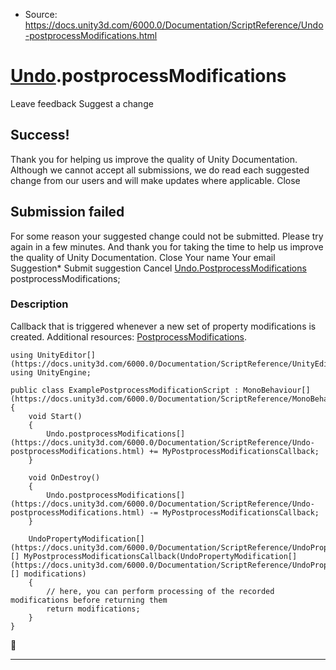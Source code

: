 * Source: https://docs.unity3d.com/6000.0/Documentation/ScriptReference/Undo-postprocessModifications.html

#  [Undo](https://docs.unity3d.com/6000.0/Documentation/ScriptReference/Undo.html).postprocessModifications
Leave feedback
Suggest a change
## Success!
Thank you for helping us improve the quality of Unity Documentation. Although we cannot accept all submissions, we do read each suggested change from our users and will make updates where applicable.
Close
## Submission failed
For some reason your suggested change could not be submitted. Please <a>try again</a> in a few minutes. And thank you for taking the time to help us improve the quality of Unity Documentation.
Close
Your name Your email Suggestion* Submit suggestion
Cancel
[Undo.PostprocessModifications](https://docs.unity3d.com/6000.0/Documentation/ScriptReference/Undo.PostprocessModifications.html) postprocessModifications; 
### Description
Callback that is triggered whenever a new set of property modifications is created.
Additional resources: [PostprocessModifications](https://docs.unity3d.com/6000.0/Documentation/ScriptReference/Undo.PostprocessModifications.html).
```
using UnityEditor[](https://docs.unity3d.com/6000.0/Documentation/ScriptReference/UnityEditor.html);
using UnityEngine;  
  
public class ExamplePostprocessModificationScript : MonoBehaviour[](https://docs.unity3d.com/6000.0/Documentation/ScriptReference/MonoBehaviour.html)
{
    void Start()
    {
        Undo.postprocessModifications[](https://docs.unity3d.com/6000.0/Documentation/ScriptReference/Undo-postprocessModifications.html) += MyPostprocessModificationsCallback;
    }  
  
    void OnDestroy()
    {
        Undo.postprocessModifications[](https://docs.unity3d.com/6000.0/Documentation/ScriptReference/Undo-postprocessModifications.html) -= MyPostprocessModificationsCallback;
    }  
  
    UndoPropertyModification[](https://docs.unity3d.com/6000.0/Documentation/ScriptReference/UndoPropertyModification.html)[] MyPostprocessModificationsCallback(UndoPropertyModification[](https://docs.unity3d.com/6000.0/Documentation/ScriptReference/UndoPropertyModification.html)[] modifications)
    {
        // here, you can perform processing of the recorded modifications before returning them
        return modifications;
    }
}

```

* * *
